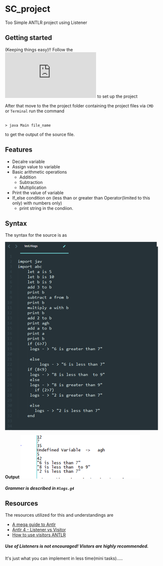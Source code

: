 # SC_project
Too Simple ANTLR project using Listener 

## Getting started
(Keeping things easy)!!
Follow the ![ANTLR getting started guide](https://github.com/antlr/antlr4/blob/master/doc/getting-started.md) to set up the project

After that move to the the project folder containing the project files via `CMD` or `Terminal` run the command

```

> java Main file_name

```
to get the output of the source file.

## Features

- Decalre variable
- Assign value to variable
- Basic arithmetic operations
  - Addition
  - Subtraction
  - Multiplication
- Print the value of variable
- If_else condition on (less than or greater than Operator(limited to this only) with numbers only)
  - print string in the condiion.
  
## Syntax
 
 The syntax for the source is as
 
 ![Syntax](Syntax.PNG) 
 
 **Output**
 ![Output](output.PNG)

#####  _Grammer is described in `Hlogs.g4`_
 

## Resources
 
 The resources utilized for this and understandings are
 - [A mega guide to Antlr](https://tomassetti.me/antlr-mega-tutorial/)
 - [Antlr 4 - Listener vs Visitor](http://jakubdziworski.github.io/java/2016/04/01/antlr_visitor_vs_listener.html)
 - [How to use visitors ANTLR](https://stackoverflow.com/questions/19472986/how-to-use-antlr4-visitor)
 
 
 ##### Use of Listeners is not encouraged! Vistors are highly recommended.
 It's just what you can implement in less time(mini tasks).....
 
 
